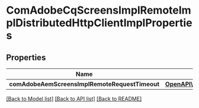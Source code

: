 # ComAdobeCqScreensImplRemoteImplDistributedHttpClientImplProperties

## Properties
Name | Type | Description | Notes
------------ | ------------- | ------------- | -------------
**comAdobeAemScreensImplRemoteRequestTimeout** | [**OpenAPI\Server\Model\ConfigNodePropertyInteger**](ConfigNodePropertyInteger.md) |  | [optional] 

[[Back to Model list]](../README.md#documentation-for-models) [[Back to API list]](../README.md#documentation-for-api-endpoints) [[Back to README]](../README.md)


